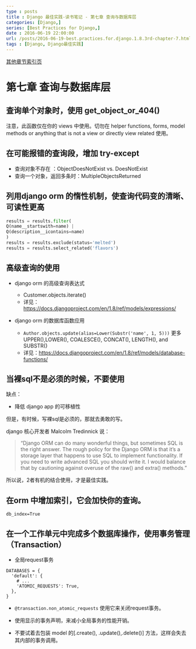 ```yaml
---
type : posts
title : Django 最佳实践-读书笔记 - 第七章 查询与数据库层
categories: [Django,] 
series: [Best Practices for Django,]
date : 2016-06-19 22:00:00
url: /posts/2016-06-19-best.practices.for.django.1.8.3rd-chapter-7.html 
tags : [Django, Django最佳实践]
---
```



[其他章节索引页](2016-05-22-Best.Practices.for.Django.1.8.3rd-Index.html)

# 第七章 查询与数据库层

## 查询单个对象时，使用 get_object_or_404()

注意，此函数仅在你的 views 中使用。切勿在 helper functions, forms, model methods or anything that is not a view
or directly view related 使用。

## 在可能报错的查询段，增加 try-except

- 查询对象不存在 ：ObjectDoesNotExist vs. DoesNotExist
- 查询一个对象，返回多条时：MultipleObjectsReturned
<!-- more -->
## 列用django orm 的惰性机制，使查询代码变的清晰、可读性更高

```python
results = results.filter(
Q(name__startswith=name) |
Q(description__icontains=name)
)
results = results.exclude(status='melted')
results = results.select_related('flavors')

```

## 高级查询的使用

- django orm 的高级查询表达式
  - Customer.objects.iterate()
  - 详见：https://docs.djangoproject.com/en/1.8/ref/models/expressions/
  
  
- django orm 的数据库函数应用
  - `Author.objects.update(alias=Lower(Substr('name', 1, 5)))` 更多 UPPER(),LOWER(), COALESCE(), CONCAT(), LENGTH(), and SUBSTR()
  - 详见：https://docs.djangoproject.com/en/1.8/ref/models/database-functions/ 
  
## 当裸sql不是必须的时候，不要使用

缺点：
- 降低 django app 的可移植性

但是，有时候，写裸sql是必须的，那就去勇敢的写。

django 核心开发者  Malcolm Tredinnick 说：

> “Django ORM can do many wonderful things, but sometimes SQL is the right
answer. The rough policy for the Django ORM is that it’s a storage layer that
happens to use SQL to implement functionality. If you need to write advanced
SQL you should write it. I would balance that by cautioning against overuse of
the raw() and extra() methods.”

所以说，2者有机的结合使用，才是最佳实践。

## 在orm 中增加索引，它会加快你的查询。

`db_index=True`

## 在一个工作单元中完成多个数据库操作，使用事务管理（Transaction）

- 全局request事务 
```
DATABASES = {
  'default': {
    # ...
    'ATOMIC_REQUESTS': True,
  },
}
```
- `@transaction.non_atomic_requests` 使用它来关闭request事务。
 
- 使用显示的事务声明，来减小全局事务的性能开销。

- 不要试着去包装 model 的[.create(), .update(),.delete()] 方法，这样会失去其内部的事务调用。